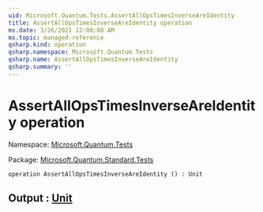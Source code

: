 ```yaml
---
uid: Microsoft.Quantum.Tests.AssertAllOpsTimesInverseAreIdentity
title: AssertAllOpsTimesInverseAreIdentity operation
ms.date: 3/26/2021 12:00:00 AM
ms.topic: managed-reference
qsharp.kind: operation
qsharp.namespace: Microsoft.Quantum.Tests
qsharp.name: AssertAllOpsTimesInverseAreIdentity
qsharp.summary: ''
---
```


# AssertAllOpsTimesInverseAreIdentity operation

Namespace: [Microsoft.Quantum.Tests](xref:Microsoft.Quantum.Tests)

Package: [Microsoft.Quantum.Standard.Tests](https://nuget.org/packages/Microsoft.Quantum.Standard.Tests)




```qsharp
operation AssertAllOpsTimesInverseAreIdentity () : Unit
```


## Output : [Unit](xref:microsoft.quantum.lang-ref.unit)


